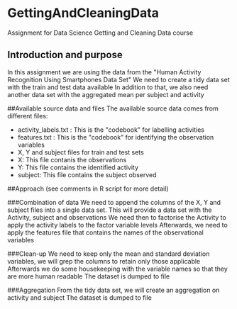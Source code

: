 # GettingAndCleaningData
Assignment for Data Science Getting and Cleaning Data course

## Introduction and purpose
In this assignment we are using the data from the "Human Activity Recognition Using Smartphones Data Set"
We need to create a tidy data set with the train and test data available
In addition to that, we also need another data set with the aggregated mean per subject and activity

##Available source data and files
The available source data comes from different files:
- activity_labels.txt : This is the "codebook" for labelling activities
- features.txt : This is the "codebook" for identifying the observation variables
- X, Y and subject files for train and test sets
-   X: This file contanis the observations
-   Y: This file contains the identified activity
-   subject: This file contains the subject observed

##Approach (see comments in R script for more detail)

###Combination of data
We need to append the columns of the X, Y and subject files into a single data set.
This will provide a data set with the Activity, subject and observations
We need then to factorise the Activity to apply the activity labels to the factor variable levels
Afterwards, we need to apply the features file that contains the names of the observational variables

###Clean-up
We need to keep only the mean and standard deviation variables, we will grep the columns to retain only those applicable
Afterwards we do some housekeeping with the variable names so that they are more human readable
The dataset is dumped to file

###Aggregation
From the tidy data set, we will create an aggregation on activity and subject
The dataset is dumped to file

